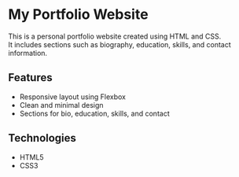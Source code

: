 # My Portfolio Website

This is a personal portfolio website created using HTML and CSS.  
It includes sections such as biography, education, skills, and contact information.

## Features
- Responsive layout using Flexbox
- Clean and minimal design
- Sections for bio, education, skills, and contact

## Technologies
- HTML5
- CSS3
